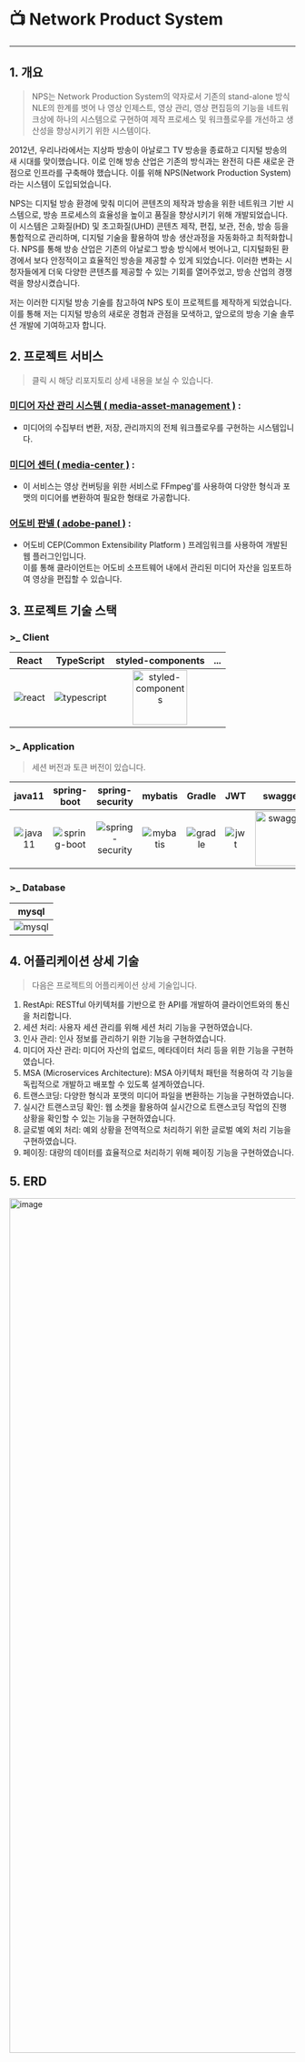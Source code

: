 <h1>📺 Network Product System</h1>

---

## 1. 개요
> NPS는 Network Production System의 약자로서 기존의 stand-alone 방식 NLE의 한계를 벗어 나 영상 인제스트, 영상 관리, 영상 편집등의 기능을 네트워크상에 하나의 시스템으로 구현하여 제작 프로세스 및 워크플로우를 개선하고 생산성을 향상시키기 위한 시스템이다.

2012년, 우리나라에서는 지상파 방송이 아날로그 TV 방송을 종료하고 디지털 방송의 새 시대를 맞이했습니다. 
이로 인해 방송 산업은 기존의 방식과는 완전히 다른 새로운 관점으로 인프라를 구축해야 했습니다. 
이를 위해 NPS(Network Production System)라는 시스템이 도입되었습니다.

NPS는 디지털 방송 환경에 맞춰 미디어 콘텐츠의 제작과 방송을 위한 네트워크 기반 시스템으로, 
방송 프로세스의 효율성을 높이고 품질을 향상시키기 위해 개발되었습니다. 
이 시스템은 고화질(HD) 및 초고화질(UHD) 콘텐츠 제작, 편집, 보관, 전송, 방송 등을 통합적으로 관리하며, 디지털 기술을 활용하여 방송 생산과정을 자동화하고 최적화합니다.
NPS를 통해 방송 산업은 기존의 아날로그 방송 방식에서 벗어나고, 디지털화된 환경에서 보다 안정적이고 효율적인 방송을 제공할 수 있게 되었습니다. 
이러한 변화는 시청자들에게 더욱 다양한 콘텐츠를 제공할 수 있는 기회를 열어주었고, 방송 산업의 경쟁력을 향상시켰습니다.

저는 이러한 디지털 방송 기술를 참고하여 NPS 토이 프로젝트를 제작하게 되었습니다.
이를 통해 저는 디지털 방송의 새로운 경험과 관점을 모색하고, 앞으로의 방송 기술 솔루션 개발에 기여하고자 합니다.

## 2. 프로젝트 서비스
> 클릭 시 해당 리포지토리 상세 내용을 보실 수 있습니다.

### [**미디어 자산 관리 시스템 ( media-asset-management )**](https://github.com/solarpark7346/media-asset-management) :
- 미디어의 수집부터 변환, 저장, 관리까지의 전체 워크플로우를 구현하는 시스템입니다.

### [**미디어 센터 ( media-center )**](https://github.com/solarpark7346/media-center) :
- 이 서비스는 영상 컨버팅을 위한 서비스로 FFmpeg'를 사용하여 다양한 형식과 포맷의 미디어를 변환하여 필요한 형태로 가공합니다.

### [**어도비 판넬 ( adobe-panel )**](https://github.com/solarpark7346/adobe-nps-panel) :
- 어도비 CEP(Common Extensibility Platform ) 프레임워크를 사용하여 개발된 웹 플러그인입니다.<br>
이를 통해 클라이언트는 어도비 소프트웨어 내에서 관리된 미디어 자산을 임포트하여 영상을 편집할 수 있습니다.

## 3. 프로젝트 기술 스택
### **>_ Client**

|                                                           React                                                           |                                                           TypeScript                                                           |                                                                              styled-components                                                                              | ... |
|:-------------------------------------------------------------------------------------------------------------------------:|:------------------------------------------------------------------------------------------------------------------------------:|:---------------------------------------------------------------------------------------------------------------------------------------------------------------------------:|:---:|
| ![react](https://github.com/solarpark7346/network-production-system/assets/61046271/34895f9a-343b-45c7-ba79-8a29ea0580f1) | ![typescript](https://github.com/solarpark7346/network-production-system/assets/61046271/0f1722b0-d7e2-493e-96bc-7bbf0567468b) | <img src="https://github.com/solarpark7346/network-production-system/assets/61046271/0630320e-d55a-400c-8093-669c7fa5c6e2" alt="styled-components" width="96" height="96"/> |     |


### **>_ Application**
> 세션 버전과 토큰 버전이 있습니다.

|                                                           java11                                                           |                                                           spring-boot                                                           |                                                           spring-security                                                           |                                                           mybatis                                                           |                                                           Gradle                                                           |                                                           JWT                                                           |                                                                              swagger                                                                              |
|:--------------------------------------------------------------------------------------------------------------------------:|:-------------------------------------------------------------------------------------------------------------------------------:|:-----------------------------------------------------------------------------------------------------------------------------------:|:---------------------------------------------------------------------------------------------------------------------------:|:--------------------------------------------------------------------------------------------------------------------------:|:-----------------------------------------------------------------------------------------------------------------------:|:-----------------------------------------------------------------------------------------------------------------------------------------------------------------:|
| ![java11](https://github.com/solarpark7346/network-production-system/assets/61046271/9cfdad43-bf72-4737-ada6-08a7ef17860a) | ![spring-boot](https://github.com/solarpark7346/network-production-system/assets/61046271/758706fb-bdc7-4ce2-b94c-686d7947f8b4) | ![spring-security](https://github.com/solarpark7346/network-production-system/assets/61046271/f9d96be2-67b4-4538-82b6-8e164dcca6ba) | ![mybatis](https://github.com/solarpark7346/network-production-system/assets/61046271/b9220db3-3882-48d0-a597-ac70e3eecd69) | ![gradle](https://github.com/solarpark7346/network-production-system/assets/61046271/0fbab405-fae7-4829-be3c-382e450d4b28) | ![jwt](https://github.com/solarpark7346/network-production-system/assets/61046271/6662e430-c0ec-4d48-a3e4-f5d8fb593692) | <img src="https://github.com/solarpark7346/network-production-system/assets/61046271/5f681cc8-315b-4edb-a5ca-a4b4e79ab18a" alt="swagger" width="96" height="96"/> |
 
### **>_ Database**

|                                                           mysql                                                           |   
|:-------------------------------------------------------------------------------------------------------------------------:|
| ![mysql](https://github.com/solarpark7346/network-production-system/assets/61046271/ffa6b374-8882-4dd2-9377-3b2a80eb7110) | 

## 4. 어플리케이션 상세 기술
> 다음은 프로젝트의 어플리케이션 상세 기술입니다.

1. RestApi: RESTful 아키텍처를 기반으로 한 API를 개발하여 클라이언트와의 통신을 처리합니다.
2. 세션 처리: 사용자 세션 관리를 위해 세션 처리 기능을 구현하였습니다.
3. 인사 관리: 인사 정보를 관리하기 위한 기능을 구현하였습니다.
4. 미디어 자산 관리: 미디어 자산의 업로드, 메타데이터 처리 등을 위한 기능을 구현하였습니다.
5. MSA (Microservices Architecture): MSA 아키텍처 패턴을 적용하여 각 기능을 독립적으로 개발하고 배포할 수 있도록 설계하였습니다.
6. 트랜스코딩: 다양한 형식과 포맷의 미디어 파일을 변환하는 기능을 구현하였습니다.
7. 실시간 트랜스코딩 확인: 웹 소켓을 활용하여 실시간으로 트랜스코딩 작업의 진행 상황을 확인할 수 있는 기능을 구현하였습니다.
8. 글로벌 예외 처리: 예외 상황을 전역적으로 처리하기 위한 글로벌 예외 처리 기능을 구현하였습니다.
9. 페이징: 대량의 데이터를 효율적으로 처리하기 위해 페이징 기능을 구현하였습니다.

## 5. ERD
<img width="1502" alt="image" src="https://github.com/solarpark7346/media-asset-management/assets/61046271/8d6d91e0-9c1a-4ab9-9236-ffd21b7ceb63">



